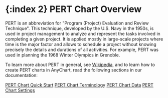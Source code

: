 {:index 2}
PERT Chart Overview
===========

PERT is an abbreviation for "Program (Project) Evaluation and Review Technique". This technique, developed by the U.S. Navy in the 1950s, is used in project management to analyze and represent the tasks involved in completing a given project. It is applied mostly in large-scale projects where time is the major factor and allows to schedule a project without knowing precisely the details and durations of all activities. For example, PERT was used in planning the 1968 Winter Olympics in Grenoble.

To learn more about PERT in general, see [Wikipedia](https://en.wikipedia.org/wiki/Program_evaluation_and_review_technique), and to learn how to create PERT charts in AnyChart, read the following sections in our documentation:

[PERT Chart Quick Start](../PERT_Chart/Quick_Start)
[PERT Chart Terminology](../PERT_Chart/Terminology)
[PERT Chart Data](../PERT_Chart/Data)
[PERT Chart Settings](../PERT_Chart/Settings)